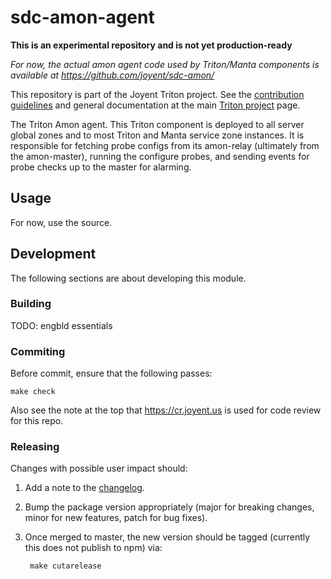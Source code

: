 # sdc-amon-agent

**This is an experimental repository and is not yet production-ready**

*For now, the actual amon agent code used by Triton/Manta components is available at https://github.com/joyent/sdc-amon/*

This repository is part of the Joyent Triton project. See the [contribution
guidelines](https://github.com/joyent/triton/blob/master/CONTRIBUTING.md)
and general documentation at the main
[Triton project](https://github.com/joyent/triton) page.

The Triton Amon agent. This Triton component is deployed to all server
global zones and to most Triton and Manta service zone instances. It is
responsible for fetching probe configs from its amon-relay (ultimately
from the amon-master), running the configure probes, and sending events
for probe checks up to the master for alarming.


## Usage

For now, use the source.


## Development

The following sections are about developing this module.

### Building

TODO: engbld essentials

### Commiting

Before commit, ensure that the following passes:

    make check

Also see the note at the top that https://cr.joyent.us is used for code review
for this repo.

### Releasing

Changes with possible user impact should:

1. Add a note to the [changelog](./CHANGES.md).
2. Bump the package version appropriately (major for breaking changes, minor
   for new features, patch for bug fixes).
3. Once merged to master, the new version should be tagged (currently this
   does not publish to npm) via:

        make cutarelease
